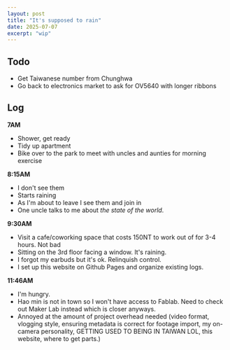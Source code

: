 ```yaml
---
layout: post
title: "It's supposed to rain"
date: 2025-07-07
excerpt: "wip"
---
```


## Todo
- Get Taiwanese number from Chunghwa
- Go back to electronics market to ask for OV5640 with longer ribbons

## Log

**7AM**
- Shower, get ready
- Tidy up apartment
- Bike over to the park to meet with uncles and aunties for morning exercise

**8:15AM**
- I don't see them
- Starts raining
- As I'm about to leave I see them and join in
- One uncle talks to me about *the state of the world*.

**9:30AM**
- Visit a cafe/coworking space that costs 150NT to work out of for 3-4 hours. Not bad
- Sitting on the 3rd floor facing a window. It's raining.
- I forgot my earbuds but it's ok. Relinquish control.
- I set up this website on Github Pages and organize existing logs.

**11:46AM**
- I'm hungry.
- Hao min is not in town so I won't have access to Fablab. Need to check out Maker Lab instead which is closer anyways.
- Annoyed at the amount of project overhead needed (video format, vlogging style, ensuring metadata is correct for footage import, my on-camera personality, GETTING USED TO BEING IN TAIWAN LOL, this website, where to get parts.)